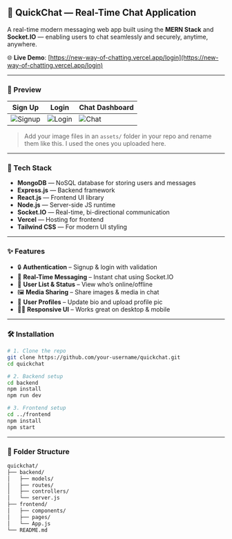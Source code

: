 ## 🚀 QuickChat — Real-Time Chat Application

A real-time modern messaging web app built using the **MERN Stack** and **Socket.IO** — enabling users to chat seamlessly and securely, anytime, anywhere.

🌐 **Live Demo**: [https://new-way-of-chatting.vercel.app/login](https://new-way-of-chatting.vercel.app/login)

---

### 📸 Preview

| Sign Up                        | Login                        | Chat Dashboard             |
| ------------------------------ | ---------------------------- | -------------------------- |
| ![Signup](./assets/signup.png) | ![Login](./assets/login.png) | ![Chat](./assets/chat.png) |

> Add your image files in an `assets/` folder in your repo and rename them like this. I used the ones you uploaded here.

---

### 🧰 Tech Stack

* **MongoDB** — NoSQL database for storing users and messages
* **Express.js** — Backend framework
* **React.js** — Frontend UI library
* **Node.js** — Server-side JS runtime
* **Socket.IO** — Real-time, bi-directional communication
* **Vercel** — Hosting for frontend
* **Tailwind CSS** — For modern UI styling

---

### ✨ Features

* 🔒 **Authentication** – Signup & login with validation
* 💬 **Real-Time Messaging** – Instant chat using Socket.IO
* 👥 **User List & Status** – View who’s online/offline
* 🖼️ **Media Sharing** – Share images & media in chat
* 📝 **User Profiles** – Update bio and upload profile pic
* 🧑‍💻 **Responsive UI** – Works great on desktop & mobile

---

### 🛠️ Installation

```bash
# 1. Clone the repo
git clone https://github.com/your-username/quickchat.git
cd quickchat

# 2. Backend setup
cd backend
npm install
npm run dev

# 3. Frontend setup
cd ../frontend
npm install
npm start
```

---

### 📁 Folder Structure

```bash
quickchat/
├── backend/
│   ├── models/
│   ├── routes/
│   ├── controllers/
│   └── server.js
├── frontend/
│   ├── components/
│   ├── pages/
│   └── App.js
└── README.md
```


